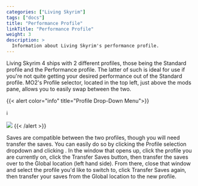 ```yaml
---
categories: ["Living Skyrim"]
tags: ["docs"] 
title: "Performance Profile"
linkTitle: "Performance Profile"
weight: 3
description: >
  Information about Living Skyrim's performance profile.
---
```


Living Skyrim 4 ships with 2 different profiles, those being the Standard profile and the Performance profile. The latter of such is ideal for use if you're not quite getting your desired performance out of the Standard profile. MO2's Profile selector, located in the top left, just above the mods pane, allows you to easily swap between the two. 

{{< alert color="info" title="Profile Drop-Down Menu">}}
<div class="alert-icon">ℹ️</div>

![](https://cdn.discordapp.com/attachments/1034149881390051482/1047990987139600414/image.png)
{{< /alert >}}

Saves are compatible between the two profiles, though you will need transfer the saves. You can easily do so by clicking the Profile selection dropdown and clicking <Manage>. In the window that opens up, click the profile you are currently on, click the Transfer Saves button, then transfer the saves over to the Global location (left hand side). From there, close that window and select the profile you'd like to switch to, click Transfer Saves again, then transfer your saves from the Global location to the new profile.